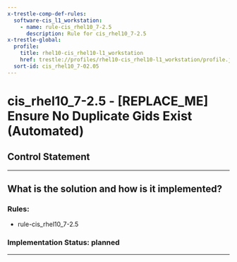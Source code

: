 ```yaml
---
x-trestle-comp-def-rules:
  software-cis_l1_workstation:
    - name: rule-cis_rhel10_7-2.5
      description: Rule for cis_rhel10_7-2.5
x-trestle-global:
  profile:
    title: rhel10-cis_rhel10-l1_workstation
    href: trestle://profiles/rhel10-cis_rhel10-l1_workstation/profile.json
  sort-id: cis_rhel10_7-02.05
---
```


# cis_rhel10_7-2.5 - \[REPLACE_ME\] Ensure No Duplicate Gids Exist (Automated)

## Control Statement

______________________________________________________________________

## What is the solution and how is it implemented?

<!-- For implementation status enter one of: implemented, partial, planned, alternative, not-applicable -->

<!-- Note that the list of rules under ### Rules: is read-only and changes will not be captured after assembly to JSON -->

<!-- Add control implementation description here for control: cis_rhel10_7-2.5 -->

### Rules:

  - rule-cis_rhel10_7-2.5

### Implementation Status: planned

______________________________________________________________________
